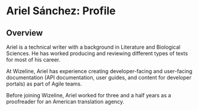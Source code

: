 # Ariel Sánchez: Profile

## Overview

Ariel is a technical writer with a background in Literature and Biological Sciences. He has worked producing and reviewing different types of texts for most of his career.

At Wizeline, Ariel has experience creating developer-facing and user-facing documentation (API documentation, user guides, and content for developer portals) as part of Agile teams.

Before joining Wizeline, Ariel worked for three and a half years as a proofreader for an American translation agency.
